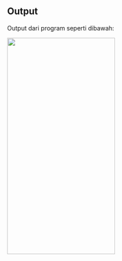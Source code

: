 ## Output
Output dari program seperti dibawah:



<img src="https://github.com/AraryaHafizh/Flutter-AraryaHafizh/assets/100250840/909a541c-ccac-4aef-8090-b5e5191b6df9" width="250" height="500" />
